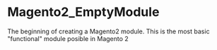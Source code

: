 # Magento2_EmptyModule
The beginning of creating a Magento2 module. This is the most basic "functional" module posible in Magento 2
